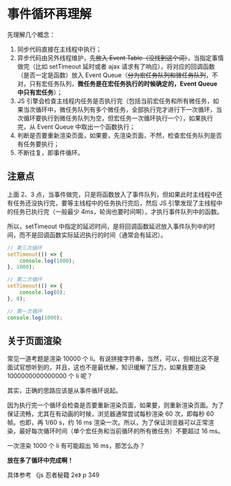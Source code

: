 # 事件循环再理解

先理解几个概念：

1. 同步代码直接在主线程中执行；
2. 异步代码由另外线程维护，~~先放入 Event Table（没找到这个词）~~，当指定事情做完（比如 setTimeout 延时或者 ajax 请求有了响应），将对应的回调函数（是否一定是函数）放入 Event Queue（~~分为宏任务队列和微任务队列~~，不对，只有宏任务队列，**微任务是在宏任务执行的时候确定的，Event Queue 中只有宏任务**）；
3. JS 引擎会检查主线程内任务是否执行完（包括当前宏任务和所有微任务，如果当次循环中，微任务队列有多个微任务，全部执行完才进行下一次循环，当次循环要执行到微任务队列为空，但宏任务一次循环执行一个），如果执行完，从 Event Queue 中取出一个函数执行；
4. 判断是否要重新渲染页面，如果要，先渲染页面，不然，检查宏任务队列是否有任务要执行；
5. 不断往复，即事件循环。

## 注意点

上面 2、3 点，当事件做完，只是将函数放入了事件队列，但如果此时主线程中还有任务还没执行完，要等主线程中的任务执行完后，然后 JS 引擎发现了主线程中的任务已执行完（一般最少 4ms，轮询也要时间啊），才执行事件队列中的函数。

所以，setTimeout 中指定的延迟时间，是将回调函数延迟放入事件队列中的时间，而不是回调函数实际延迟执行的时间（通常会有延迟）。

```js
// 第三次循环
setTimeout(() => {
    console.log(1000);
}, 1000);

// 第二次循环
setTimeout(() => {
    console.log(0);
}, 0);

// 第一次循环
console.log(1000);
```

## 关于页面渲染

常见一道考题是渲染 10000 个 li。有说拼接字符串，当然，可以，但相比这不是面试官想听到的，并且，这也不是最优解，知识缓解了压力，如果我要渲染 1000000000000000 个 li 呢？

其实，正确的思路应该是从事件循环说起。

因为执行完一个循环会检查是否要重新渲染页面，如果要，则重新渲染页面。为了保证流畅，尤其在有动画的时候，浏览器通常尝试每秒渲染 60 次，即每秒 60 帧。也即，再 1/60 s，约 16 ms 渲染一次。所以，为了保证浏览器可以正常渲染，最好每次循环时间（单个宏任务和当前循环的所有微任务）不要超过 16 ms。

一次渲染 1000 个 li 有可能超出 16 ms，那怎么办？

**放在多了循环中完成啊！**

具体参考 《js 忍者秘籍 2e》 p 349
